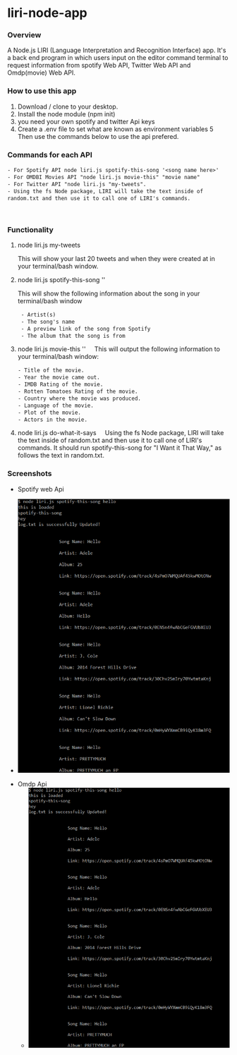 # liri-node-app


### Overview
A Node.js LIRI (Language Interpretation and Recognition Interface) app. It's a back end program in which users input on the editor command terminal to request information from spotify Web API, Twitter Web API and Omdp(movie) Web API.

### How to use this app

1. Download / clone to your desktop.
2. Install the node module (npm init)
3. you need your own spotify and twitter Api keys
4. Create a .env file to set what are known as environment variables
5 Then use the commands below to use the api prefered.




### Commands for each API 

    - For Spotify API node liri.js spotify-this-song '<song name here>'
    - For OMDBI Movies API "node liri.js movie-this" "movie name"
    - For Twitter API "node liri.js "my-tweets".
    - Using the fs Node package, LIRI will take the text inside of random.txt and then use it to call one of LIRI's commands.
     
    
### Functionality 

1. node liri.js my-tweets

    This will show your last 20 tweets and when they were created at in your terminal/bash window.

2. node liri.js spotify-this-song '<song name here>'
    
    This will show the following information about the song in your terminal/bash window
        
        - Artist(s)
        - The song's name
        - A preview link of the song from Spotify
        - The album that the song is from
        
3. node liri.js movie-this '<movie name here>'
    
    This will output the following information to your terminal/bash window:

       - Title of the movie.
       - Year the movie came out.
       - IMDB Rating of the movie.
       - Rotten Tomatoes Rating of the movie.
       - Country where the movie was produced.
       - Language of the movie.
       - Plot of the movie.
       - Actors in the movie.

4. node liri.js do-what-it-says
    
   Using the fs Node package, LIRI will take the text inside of random.txt and then use it to call one of LIRI's commands.
   It should run spotify-this-song for "I Want it That Way," as follows the text in random.txt.
   
 ### Screenshots
 - Spotify web Api
  * ![Spotify](/spotify-this-song.png)

- Omdp Api
  * ![Omdp](/spotify-this-song.png)

 
 
   


